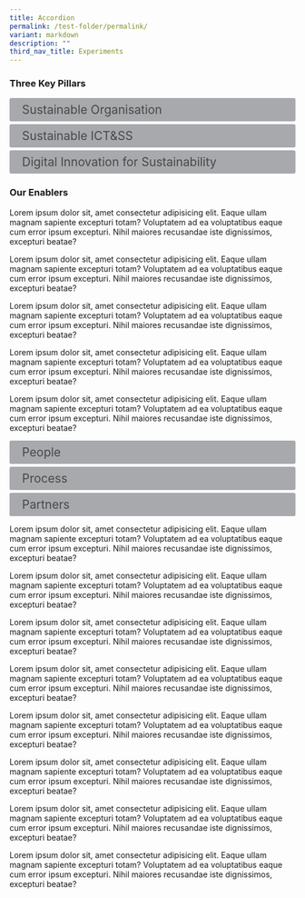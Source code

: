 ```yaml
---
title: Accordion
permalink: /test-folder/permalink/
variant: markdown
description: ""
third_nav_title: Experiments
---
```

<style>
input {
display: none;
}

label {
	display: block;
	padding: 8px 22px;
	margin: 0 0 5px 0;
	cursor: pointor;
	background: #a7a9ac;
	border-radius: 3px;
	color: #484848;
	transition: ease .5s;
	font-size: 1.5em;
}
	
	label:hover {
	background: #B41E8E;
	color: #FFF;
}

.accordion-content {
padding: 10px 0px 30px 30px;
margin: 0 0 1px 0;
border-radius: 3px;
}

  

input + label + .accordion-content {
display: none;
}

  

input:checked + label + .accordion-content {
display: none;
}

  

input:checked + label + .accordion-content {
display: block;
}
</style>

  

### Three Key Pillars

  

<div>
<input id="title1" type="checkbox"><label for="title1">Sustainable Organisation</label>
<div class="accordion-content">
	<p>We prioritise ethical practices and sustainable operations in every aspect of our operations, where we actively reduce, reuse, recycle and remove any unnecessary wastage.</p>
</div>
<input id="title2" type="checkbox"><label for="title2">Sustainable ICT&amp;SS</label>
<div class="accordion-content">
	<p>We incorporate green practices and technologies into our hardware selection and software development approaches to provide more eco-conscious solutions.</p>
</div>
<input id="title3" type="checkbox"><label for="title3">Digital Innovation for Sustainability</label>
<div class="accordion-content">
<p>We empower the Singapore Government’s net zero journey with innovative digital solutions that make a positive impact on the environment.</p>
</div>
</div>


### Our Enablers&nbsp;

<p>Lorem ipsum dolor sit, amet consectetur adipisicing elit. Eaque ullam magnam sapiente excepturi totam? Voluptatem ad ea voluptatibus eaque cum error ipsum excepturi. Nihil maiores recusandae iste dignissimos, excepturi beatae?</p>
<p>Lorem ipsum dolor sit, amet consectetur adipisicing elit. Eaque ullam magnam sapiente excepturi totam? Voluptatem ad ea voluptatibus eaque cum error ipsum excepturi. Nihil maiores recusandae iste dignissimos, excepturi beatae?</p>
<p>Lorem ipsum dolor sit, amet consectetur adipisicing elit. Eaque ullam magnam sapiente excepturi totam? Voluptatem ad ea voluptatibus eaque cum error ipsum excepturi. Nihil maiores recusandae iste dignissimos, excepturi beatae?</p>
<p>Lorem ipsum dolor sit, amet consectetur adipisicing elit. Eaque ullam magnam sapiente excepturi totam? Voluptatem ad ea voluptatibus eaque cum error ipsum excepturi. Nihil maiores recusandae iste dignissimos, excepturi beatae?</p>
<p>Lorem ipsum dolor sit, amet consectetur adipisicing elit. Eaque ullam magnam sapiente excepturi totam? Voluptatem ad ea voluptatibus eaque cum error ipsum excepturi. Nihil maiores recusandae iste dignissimos, excepturi beatae?</p>

<div>
<input id="title4" type="checkbox"><label for="title4">People</label>
<div class="accordion-content">
<p>Empowering all GovTech Leaders and GovTechies to drive eco-conscious practices across business lines, consuming fewer resources, and fostering a sustainable culture.</p>
</div>
<input id="title5" type="checkbox"><label for="title5">Process</label>
<div class="accordion-content">
<p>Embedding sustainable standards, processes, and tools within the software development lifecycle to achieve sustainability by design while ensuring high service reliability and performance.</p>
</div>
<input id="title6" type="checkbox"><label for="title6">Partners</label>
<div class="accordion-content">
<p>Engaging and collaborating with suppliers, industry peers, public officers, and citizens to drive the innovation and adoption of sustainable technology solutions and approaches.</p>
</div>
</div>

<p>Lorem ipsum dolor sit, amet consectetur adipisicing elit. Eaque ullam magnam sapiente excepturi totam? Voluptatem ad ea voluptatibus eaque cum error ipsum excepturi. Nihil maiores recusandae iste dignissimos, excepturi beatae?</p>
<p>Lorem ipsum dolor sit, amet consectetur adipisicing elit. Eaque ullam magnam sapiente excepturi totam? Voluptatem ad ea voluptatibus eaque cum error ipsum excepturi. Nihil maiores recusandae iste dignissimos, excepturi beatae?</p>
<p>Lorem ipsum dolor sit, amet consectetur adipisicing elit. Eaque ullam magnam sapiente excepturi totam? Voluptatem ad ea voluptatibus eaque cum error ipsum excepturi. Nihil maiores recusandae iste dignissimos, excepturi beatae?</p><p>Lorem ipsum dolor sit, amet consectetur adipisicing elit. Eaque ullam magnam sapiente excepturi totam? Voluptatem ad ea voluptatibus eaque cum error ipsum excepturi. Nihil maiores recusandae iste dignissimos, excepturi beatae?</p><p>Lorem ipsum dolor sit, amet consectetur adipisicing elit. Eaque ullam magnam sapiente excepturi totam? Voluptatem ad ea voluptatibus eaque cum error ipsum excepturi. Nihil maiores recusandae iste dignissimos, excepturi beatae?</p><p>Lorem ipsum dolor sit, amet consectetur adipisicing elit. Eaque ullam magnam sapiente excepturi totam? Voluptatem ad ea voluptatibus eaque cum error ipsum excepturi. Nihil maiores recusandae iste dignissimos, excepturi beatae?</p><p>Lorem ipsum dolor sit, amet consectetur adipisicing elit. Eaque ullam magnam sapiente excepturi totam? Voluptatem ad ea voluptatibus eaque cum error ipsum excepturi. Nihil maiores recusandae iste dignissimos, excepturi beatae?</p>
<p>Lorem ipsum dolor sit, amet consectetur adipisicing elit. Eaque ullam magnam sapiente excepturi totam? Voluptatem ad ea voluptatibus eaque cum error ipsum excepturi. Nihil maiores recusandae iste dignissimos, excepturi beatae?</p>